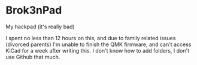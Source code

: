 # Brok3nPad
My hackpad (it's really bad)

I spent no less than 12 hours on this, and due to family related issues (divorced parents) I'm unable to finish the QMK firmware, and can't access KiCad for a week after writing this.
I don't know how to add folders, I don't use Github that much.

